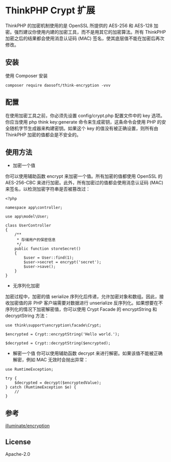ThinkPHP Crypt 扩展
===============

ThinkPHP 的加密机制使用的是 OpenSSL 所提供的 AES-256 和 AES-128 加密。强烈建议你使用内建的加密工具，而不是用其它的加密算法。所有 ThinkPHP 加密之后的结果都会使用消息认证码 (MAC) 签名，使其底层值不能在加密后再次修改。

## 安装

使用 Composer 安装

```
composer require daosoft/think-encryption -vvv
```

## 配置

在使用加密工具之前，你必须先设置 config/crypt.php 配置文件中的 key 选项。你应当使用 php think key:generate 命令来生成密钥，这条命令会使用 PHP 的安全随机字节生成器来构建密钥。如果这个 key 的值没有被正确设置，则所有由 ThinkPHP 加密的值都会是不安全的。

## 使用方法

- 加密一个值

你可以使用辅助函数 encrypt 来加密一个值。所有加密的值都使用 OpenSSL 的 AES-256-CBC 来进行加密。此外，所有加密过的值都会使用消息认证码 (MAC) 来签名，以检测加密字符串是否被篡改过：

```
<?php

namespace app\controller;

use app\model\User;

class UserController
{
    /**
     * 存储用户的保密信息
     */
    public function storeSecret()
    {
        $user = User::find(1);
        $user->secret = encrypt('secret');
        $user->save();
    }
}
```

- 无序列化加密

加密过程中，加密的值 serialize 序列化后传递，允许加密对象和数组。因此，接收加密值的非 PHP 客户端需要对数据进行 unserialize 反序列化。如果想要在不序列化的情况下加密解密值，你可以使用 Crypt Facade 的 encryptString 和 decryptString 方法：

```
use think\support\encryption\facade\Crypt;

$encrypted = Crypt::encryptString('Hello world.');

$decrypted = Crypt::decryptString($encrypted);
```

- 解密一个值
你可以使用辅助函数 decrypt 来进行解密。如果该值不能被正确解密，例如 MAC 无效时会抛出异常：

```
use RumtimeException;

try {
    $decrypted = decrypt($encryptedValue);
} catch (RumtimeException $e) {
    //
}
```

## 参考

[illuminate/encryption](https://github.com/illuminate/encryption)

## License

Apache-2.0